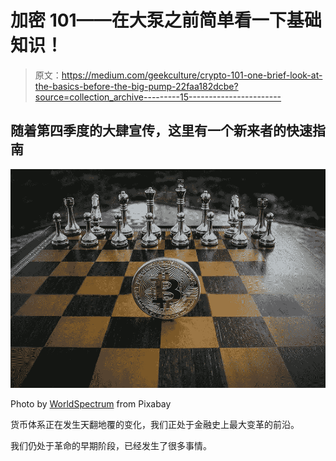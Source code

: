 # 加密 101——在大泵之前简单看一下基础知识！

> 原文：<https://medium.com/geekculture/crypto-101-one-brief-look-at-the-basics-before-the-big-pump-22faa182dcbe?source=collection_archive---------15----------------------->

## 随着第四季度的大肆宣传，这里有一个新来者的快速指南

![](img/0b4f3ac152446ea95bdee20e67bc3f91.png)

Photo by [WorldSpectrum](https://pixabay.com/users/worldspectrum-7691421/) from Pixabay

货币体系正在发生天翻地覆的变化，我们正处于金融史上最大变革的前沿。

我们仍处于革命的早期阶段，已经发生了很多事情。